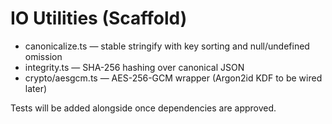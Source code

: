 # IO Utilities (Scaffold)

- canonicalize.ts — stable stringify with key sorting and null/undefined omission
- integrity.ts — SHA-256 hashing over canonical JSON
- crypto/aesgcm.ts — AES-256-GCM wrapper (Argon2id KDF to be wired later)

Tests will be added alongside once dependencies are approved.

